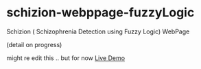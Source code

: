 # schizion-webppage-fuzzyLogic
Schizion ( Schizophrenia Detection using Fuzzy Logic) WebPage

(detail on progress)

might re edit this .. 
but for now 
[Live Demo](https://ayuarista.github.io/schizion-homepage/) 
